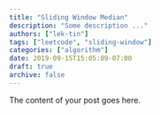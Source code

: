 ```yaml
---
title: "Sliding Window Median"
description: "Some description ..."
authors: ["lek-tin"]
tags: ["leetcode", "sliding-window"]
categories: ["algorithm"]
date: 2019-09-15T15:05:09-07:00
draft: true
archive: false
---
```


The content of your post goes here.
